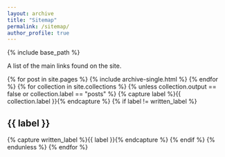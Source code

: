 ```yaml
---
layout: archive
title: "Sitemap"
permalink: /sitemap/
author_profile: true
---
```


{% include base_path %}

A list of the main links found on the site. 

{% for post in site.pages %}
  {% include archive-single.html %}
{% endfor %}
{% for collection in site.collections %}
{% unless collection.output == false or collection.label == "posts" %}
  {% capture label %}{{ collection.label }}{% endcapture %}
  {% if label != written_label %}
  <h2>{{ label }}</h2>
  {% capture written_label %}{{ label }}{% endcapture %}
  {% endif %}
{% endunless %}
{% endfor %}
